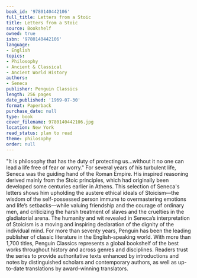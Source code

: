 ```yaml
---
book_id: '9780140442106'
full_title: Letters from a Stoic
title: Letters from a Stoic
source: Bookshelf
owned: true
isbn: '9780140442106'
language:
- English
topics:
- Philosophy
- Ancient & Classical
- Ancient World History
authors:
- Seneca
publisher: Penguin Classics
length: 256 pages
date_published: '1969-07-30'
format: Paperback
purchase_date: null
type: book
cover_filename: 9780140442106.jpg
location: New York
read_status: plan to read
theme: philosophy
order: null
---
```

"It is philosophy that has the duty of protecting us...without it no one can lead a life free of fear or worry."
For several years of his turbulent life, Seneca was the guiding hand of the Roman Empire. His inspired reasoning derived mainly from the Stoic principles, which had originally been developed some centuries earlier in Athens. This selection of Seneca's letters shows him upholding the austere ethical ideals of Stoicism—the wisdom of the self-possessed person immune to overmastering emotions and life’s setbacks—while valuing friendship and the courage of ordinary men, and criticizing the harsh treatment of slaves and the cruelties in the gladiatorial arena. The humanity and wit revealed in Seneca’s interpretation of Stoicism is a moving and inspiring declaration of the dignity of the individual mind.
For more than seventy years, Penguin has been the leading publisher of classic literature in the English-speaking world. With more than 1,700 titles, Penguin Classics represents a global bookshelf of the best works throughout history and across genres and disciplines. Readers trust the series to provide authoritative texts enhanced by introductions and notes by distinguished scholars and contemporary authors, as well as up-to-date translations by award-winning translators.

